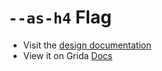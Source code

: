 # `--as-h4` Flag

- Visit the [design documentation](../docs/--as-h4.md)
- View it on Grida [Docs](https://grida.co/docs/flags/--as-h4)
